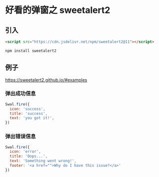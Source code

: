 # 好看的弹窗之 sweetalert2

## 引入
```html
<script src="https://cdn.jsdelivr.net/npm/sweetalert2@11"></script>
```


```bash
npm install sweetalert2
```

## 例子
https://sweetalert2.github.io/#examples

### 弹出成功信息
```javascript
Swal.fire({
  icon: 'success',
  title: 'success',
  text: 'you got it!',
})
```
### 弹出错误信息
```javascript
Swal.fire({
  icon: 'error',
  title: 'Oops...',
  text: 'Something went wrong!',
  footer: '<a href="">Why do I have this issue?</a>'
})
```